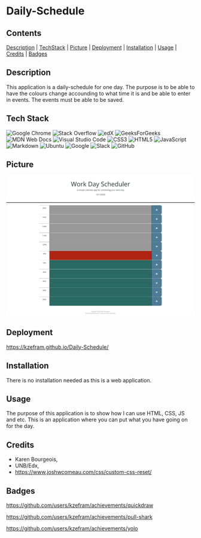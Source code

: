 # Daily-Schedule

## Contents
[Description](#description) |
[TechStack](#tech-stack) |
[Picture](#picture) |
[Deployment](#deployment) |
[Installation](#installation) |
[Usage](#usage) |
[Credits](#credits) |
[Badges](#badges)


## Description


This application is a daily-schedule for one day. The purpose is to be able to have the colours change accounding to what time it is and be able to enter in events. The events must be able to be saved.

## Tech Stack

![Google Chrome](https://img.shields.io/badge/Google%20Chrome-4285F4?style=for-the-badge&logo=GoogleChrome&logoColor=white)
![Stack Overflow](https://img.shields.io/badge/-Stackoverflow-FE7A16?style=for-the-badge&logo=stack-overflow&logoColor=white)
![edX](https://img.shields.io/badge/edX-%2302262B.svg?style=for-the-badge&logo=edX&logoColor=white)
![GeeksForGeeks](https://img.shields.io/badge/GeeksforGeeks-gray?style=for-the-badge&logo=geeksforgeeks&logoColor=35914c)
![MDN Web Docs](https://img.shields.io/badge/MDN_Web_Docs-black?style=for-the-badge&logo=mdnwebdocs&logoColor=white)
![Visual Studio Code](https://img.shields.io/badge/Visual%20Studio%20Code-0078d7.svg?style=for-the-badge&logo=visual-studio-code&logoColor=white)
![CSS3](https://img.shields.io/badge/css3-%231572B6.svg?style=for-the-badge&logo=css3&logoColor=white)
![HTML5](https://img.shields.io/badge/html5-%23E34F26.svg?style=for-the-badge&logo=html5&logoColor=white)
![JavaScript](https://img.shields.io/badge/javascript-%23323330.svg?style=for-the-badge&logo=javascript&logoColor=%23F7DF1E)
![Markdown](https://img.shields.io/badge/markdown-%23000000.svg?style=for-the-badge&logo=markdown&logoColor=white)
![Ubuntu](https://img.shields.io/badge/Ubuntu-E95420?style=for-the-badge&logo=ubuntu&logoColor=white)
![Google](https://img.shields.io/badge/google-4285F4?style=for-the-badge&logo=google&logoColor=white)
![Slack](https://img.shields.io/badge/Slack-4A154B?style=for-the-badge&logo=slack&logoColor=white)
![GitHub](https://img.shields.io/badge/github-%23121011.svg?style=for-the-badge&logo=github&logoColor=white)


## Picture


![Picture of full page of Daily Schedule](image.png)

## Deployment

https://kzefram.github.io/Daily-Schedule/

## Installation

There is no installation needed as this is a web application.

## Usage

The purpose of this application is to show how I can use HTML, CSS, JS and etc. This is an application where you can put what you have going on for the day.

## Credits

- Karen Bourgeois,
- UNB/Edx,
- https://www.joshwcomeau.com/css/custom-css-reset/

## Badges

https://github.com/users/kzefram/achievements/quickdraw

https://github.com/users/kzefram/achievements/pull-shark

https://github.com/users/kzefram/achievements/yolo
